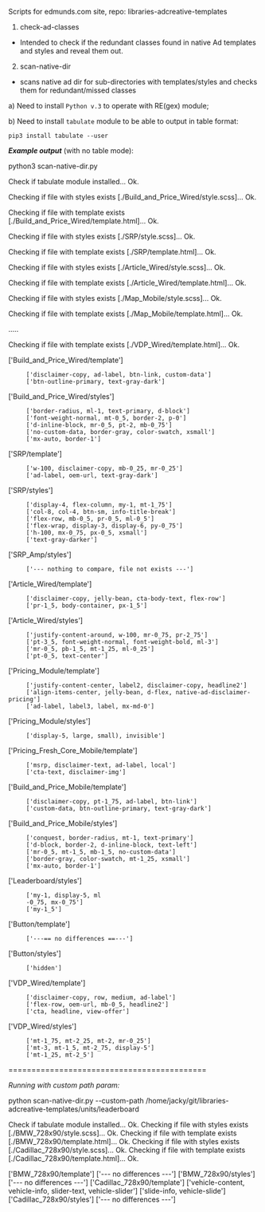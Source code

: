 Scripts for edmunds.com site, repo: libraries-adcreative-templates

1. check-ad-classes
- Intended to check if the redundant classes found in native Ad templates and styles and reveal them out.

2. scan-native-dir
- scans native ad dir for sub-directories with templates/styles and checks them for redundant/missed classes

a) Need to install `Python v.3` to operate with RE(gex) module;

b) Need to install `tabulate` module to be able to output in table format:

    pip3 install tabulate --user

***Example output*** (with no table mode):

python3 scan-native-dir.py 

Check if tabulate module installed... Ok.

Checking if file with styles exists [./Build_and_Price_Wired/style.scss]... Ok.

Checking if file with template exists [./Build_and_Price_Wired/template.html]... Ok.

Checking if file with styles exists [./SRP/style.scss]... Ok.

Checking if file with template exists [./SRP/template.html]... Ok.

Checking if file with styles exists [./Article_Wired/style.scss]... Ok.

Checking if file with template exists [./Article_Wired/template.html]... Ok.

Checking if file with styles exists [./Map_Mobile/style.scss]... Ok.

Checking if file with template exists [./Map_Mobile/template.html]... Ok.

.....

Checking if file with template exists [./VDP_Wired/template.html]... Ok.

['Build_and_Price_Wired/template']

		 ['disclaimer-copy, ad-label, btn-link, custom-data']
		 ['btn-outline-primary, text-gray-dark']
		 
['Build_and_Price_Wired/styles']

		 ['border-radius, ml-1, text-primary, d-block']
		 ['font-weight-normal, mt-0_5, border-2, p-0']
		 ['d-inline-block, mr-0_5, pt-2, mb-0_75']
		 ['no-custom-data, border-gray, color-swatch, xsmall']
		 ['mx-auto, border-1']
		 
['SRP/template']

		 ['w-100, disclaimer-copy, mb-0_25, mr-0_25']
		 ['ad-label, oem-url, text-gray-dark']
		 
['SRP/styles']

		 ['display-4, flex-column, my-1, mt-1_75']
		 ['col-8, col-4, btn-sm, info-title-break']
		 ['flex-row, mb-0_5, pr-0_5, ml-0_5']
		 ['flex-wrap, display-3, display-6, py-0_75']
		 ['h-100, mx-0_75, px-0_5, xsmall']
		 ['text-gray-darker']

['SRP_Amp/styles']

		 ['--- nothing to compare, file not exists ---']
['Article_Wired/template']

		 ['disclaimer-copy, jelly-bean, cta-body-text, flex-row']
		 ['pr-1_5, body-container, px-1_5']
		 
['Article_Wired/styles']

		 ['justify-content-around, w-100, mr-0_75, pr-2_75']
		 ['pt-3_5, font-weight-normal, font-weight-bold, ml-3']
		 ['mr-0_5, pb-1_5, mt-1_25, ml-0_25']
		 ['pt-0_5, text-center']
		  
['Pricing_Module/template']

		 ['justify-content-center, label2, disclaimer-copy, headline2']
		 ['align-items-center, jelly-bean, d-flex, native-ad-disclaimer-pricing']
		 ['ad-label, label3, label, mx-md-0']
		 
['Pricing_Module/styles']

		 ['display-5, large, small), invisible']
['Pricing_Fresh_Core_Mobile/template']

		 ['msrp, disclaimer-text, ad-label, local']
		 ['cta-text, disclaimer-img']
['Build_and_Price_Mobile/template']

		 ['disclaimer-copy, pt-1_75, ad-label, btn-link']
		 ['custom-data, btn-outline-primary, text-gray-dark']
['Build_and_Price_Mobile/styles']

		 ['conquest, border-radius, mt-1, text-primary']
		 ['d-block, border-2, d-inline-block, text-left']
		 ['mr-0_5, mt-1_5, mb-1_5, no-custom-data']
		 ['border-gray, color-swatch, mt-1_25, xsmall']
		 ['mx-auto, border-1']
		 
['Leaderboard/styles']

		 ['my-1, display-5, ml
		 -0_75, mx-0_75']
		 ['my-1_5']
['Button/template']

		 ['---== no differences ==---']
['Button/styles']

		 ['hidden']

['VDP_Wired/template']

		 ['disclaimer-copy, row, medium, ad-label']
		 ['flex-row, oem-url, mb-0_5, headline2']
		 ['cta, headline, view-offer']
['VDP_Wired/styles']

		 ['mt-1_75, mt-2_25, mt-2, mr-0_25']
		 ['mt-3, mt-1_5, mt-2_75, display-5']
		 ['mt-1_25, mt-2_5']

===========================================

*Running with custom path param:*

python scan-native-dir.py --custom-path /home/jacky/git/libraries-adcreative-templates/units/leaderboard

Check if tabulate module installed... Ok.
Checking if file with styles exists [./BMW_728x90/style.scss]... Ok.
Checking if file with template exists [./BMW_728x90/template.html]... Ok.
Checking if file with styles exists [./Cadillac_728x90/style.scss]... Ok.
Checking if file with template exists [./Cadillac_728x90/template.html]... Ok.

['BMW_728x90/template']
		 ['--- no differences ---']
['BMW_728x90/styles']
		 ['--- no differences ---']
['Cadillac_728x90/template']
		 ['vehicle-content, vehicle-info, slider-text, vehicle-slider']
		 ['slide-info, vehicle-slide']
['Cadillac_728x90/styles']
		 ['--- no differences ---']
